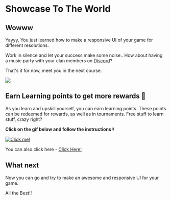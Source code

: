 # Showcase To The World

## Wowww

Yayyy, You just learned how to make a responsive UI of your game for different resolutions.

Work in silence and let your success make some noise.. How about having a music party with your clan members on [Discord](https://discord.com/invite/R4hfXhsWjN)?

That's it for now, meet you in the next course.

![](https://media.giphy.com/media/fxe8v45NNXFd4jdaNI/giphy.gif)

## Earn Learning points to get more rewards 🎁

As you learn and upskill yourself, you can earn learning points. These points can be redeemed for rewards, as well as in tournaments. Free stuff to learn stuff, crazy right?

**Click on the gif below and follow the instructions** ⏬

[![Click me!](https://media.giphy.com/media/zz1v8vjwQwTja/giphy.gif)](https://academy.outscal.com/welcome/build-in-public/assignments)

You can also click here - [Click Here!](https://academy.outscal.com/welcome/build-in-public/assignments)

## **What next**

Now you can go and try to make an awesome and responsive UI for your game.

All the Best!!
